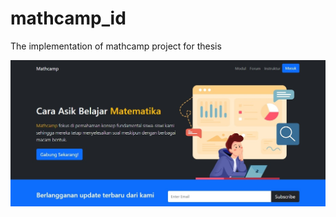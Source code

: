# mathcamp_id
The implementation of mathcamp project for thesis

![alt_text](https://github.com/algonacci/mathcamp_id/blob/main/mathcamp.jpeg?raw=true)

